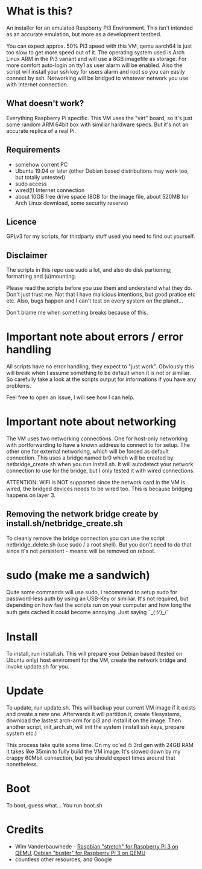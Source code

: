 # What is this?

An installer for an emulated Raspberry Pi3 Environment. This isn't intended as an accurate emulation, but more as a development testbed.

You can expect approx. 50% Pi3 speed with this VM, qemu aarch64 is just too slow to get more speed out of it. The operating system used 
is Arch Linux ARM in the Pi3 variant and will use a 8GB imagefile as storage. For more comfort auto-login on tty1 as user alarm will be
enabled. Also the script will install your ssh key for users alarm and root so you can easily connect by ssh. Networking will be bridged
to whatever network you use with Internet connection.

## What doesn't work?

Everything Raspberry Pi specific. This VM uses the "virt" board, so it's just some random ARM 64bit box with similiar hardware specs. 
But it's not an accurate replica of a real Pi.

## Requirements

- somehow current PC
- Ubuntu 19.04 or later (other Debian based distributions may work too, but totally untested)
- sudo access
- wired(!) Internet connection
- about 10GB free drive space (8GB for the image file, about 520MB for Arch Linux download, some security reserve)

## Licence

GPLv3 for my scripts, for thirdparty stuff used you need to find out yourself.

## Disclaimer

The scripts in this repo use sudo a lot, and also do disk partioning; formatting and (u)mounting. 

Please read the scripts before you use them and understand what they do. Don't just trust me. Not that I have malicious intentions, 
but good pratice etc etc. Also, bugs happen and I can't test on every system on the planet...

Don't blame me when something breaks because of this.

# Important note about errors / error handling

All scripts have no error handling, they expect to "just work". Obviously this will break when I assume something to be default when it is not or 
similiar. So carefully take a look at the scripts output for informations if you have any problems.

Feel free to open an issue, I will see how I can help.

# Important note about networking

The VM uses two networking connections. One for host-only networking with portforwarding to have a known address to connect to for setup. The other one
for external networking, which will be forced as default connection. This uses a bridge named br0 which will be created by netbridge_create.sh when you
run install.sh. It will autodetect your network connection to use for the bridge, but I only tested it with wired connections. 

ATTENTION: WiFi is NOT supported since the network card in the VM is wired, the bridged devices needs to be wired too. This is because bridging happens
on layer 3.

## Removing the network bridge create by install.sh/netbridge_create.sh

To cleanly remove the bridge connection you can use the script netbridge_delete.sh (use sudo / a root shell). But you don't need to do that
since it's not persistent - means: will be removed on reboot.

# sudo (make me a sandwich)

Quite some commands will use sudo, I recommend to setup sudo for password-less auth by using an USB-Key or similiar. It's not required, but 
depending on how fast the scripts run on your computer and how long the auth gets cached it could become annoying. Just saying ¯\_(ツ)_/¯

# Install

To install, run install.sh. This will prepare your Debian based (tested on Ubuntu only) host enviroment for the VM, create the network bridge and 
invoke update.sh for you.

# Update

To update, run update.sh. This will backup your current VM image if it exists and create a new one. Afterwards it will partition it, create filesystems, 
download the lastest arch-arm for pi3 and install it on the image. Then another script, init_arch.sh, will init the system (install ssh keys, prepare system etc.)

This process take quite some time. On my oc'ed i5 3rd gen with 24GB RAM it takes like 35min to fully build the VM image. It's slowed down by my
crappy 60Mbit connection, but you should expect times around that nonetheless.

# Boot

To boot, guess what... You run boot.sh

# Credits

- Wim Vanderbauwhede - [Raspbian "stretch" for Raspberry Pi 3 on QEMU](https://github.com/wimvanderbauwhede/limited-systems/wiki/Raspbian-%22stretch%22-for-Raspberry-Pi-3-on-QEMU), [Debian "buster" for Raspberry Pi 3 on QEMU](https://github.com/wimvanderbauwhede/limited-systems/wiki/Debian-%22buster%22-for-Raspberry-Pi-3-on-QEMU)
- countless other resources, and Google
